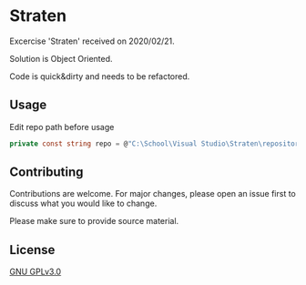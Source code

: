 # Straten

Excercise 'Straten' received on 2020/02/21.

Solution is Object Oriented.

Code is quick&dirty and needs to be refactored. 

## Usage

Edit repo path before usage

```csharp
private const string repo = @"C:\School\Visual Studio\Straten\repository";
```

## Contributing
Contributions are welcome. For major changes, please open an issue first to discuss what you would like to change.

Please make sure to provide source material.

## License
[GNU GPLv3.0](https://choosealicense.com/licenses/gpl-3.0/)
